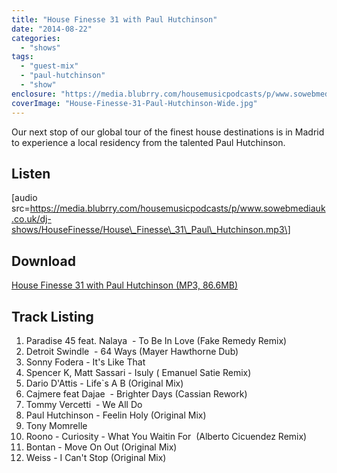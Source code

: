```yaml
---
title: "House Finesse 31 with Paul Hutchinson"
date: "2014-08-22"
categories: 
  - "shows"
tags: 
  - "guest-mix"
  - "paul-hutchinson"
  - "show"
enclosure: "https://media.blubrry.com/housemusicpodcasts/p/www.sowebmediauk.co.uk/dj-shows/HouseFinesse/House_Finesse_31_Paul_Hutchinson.mp3 0 audio/mpeg "
coverImage: "House-Finesse-31-Paul-Hutchinson-Wide.jpg"
---
```


Our next stop of our global tour of the finest house destinations is in Madrid to experience a local residency from the talented Paul Hutchinson.

## Listen

\[audio src=https://media.blubrry.com/housemusicpodcasts/p/www.sowebmediauk.co.uk/dj-shows/HouseFinesse/House\_Finesse\_31\_Paul\_Hutchinson.mp3\]

## Download

[House Finesse 31 with Paul Hutchinson (MP3, 86.6MB)](https://media.blubrry.com/housemusicpodcasts/p/www.sowebmediauk.co.uk/dj-shows/HouseFinesse/House_Finesse_31_Paul_Hutchinson.mp3)

## Track Listing

1. Paradise 45 feat. Nalaya  - To Be In Love (Fake Remedy Remix)
2. Detroit Swindle  - 64 Ways (Mayer Hawthorne Dub)
3. Sonny Fodera - It's Like That
4. Spencer K, Matt Sassari - Isuly ( Emanuel Satie Remix)
5. Dario D'Attis - Life\`s A B (Original Mix)
6. Cajmere feat Dajae  - Brighter Days (Cassian Rework)
7. Tommy Vercetti  - We All Do
8. Paul Hutchinson - Feelin Holy (Original Mix)
9. Tony Momrelle
10. Roono - Curiosity - What You Waitin For  (Alberto Cicuendez Remix)
11. Bontan - Move On Out (Original Mix)
12. Weiss - I Can't Stop (Original Mix)
